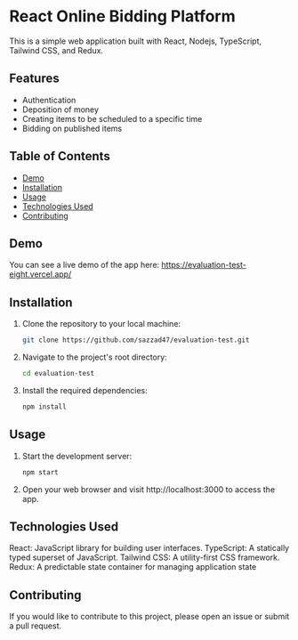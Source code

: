 # React Online Bidding Platform

This is a simple web application built with React, Nodejs, TypeScript, Tailwind CSS, and Redux. 

## Features

- Authentication
- Deposition of money 
- Creating items to be scheduled to a specific time
- Bidding on published items

## Table of Contents

- [Demo](#demo)
- [Installation](#installation)
- [Usage](#usage)
- [Technologies Used](#technologies-used)
- [Contributing](#contributing)

## Demo

You can see a live demo of the app here: https://evaluation-test-eight.vercel.app/

## Installation

1. Clone the repository to your local machine:

   ```bash
   git clone https://github.com/sazzad47/evaluation-test.git

2. Navigate to the project's root directory:

   ```bash
   cd evaluation-test

3. Install the required dependencies:

   ```bash
   npm install

## Usage

1. Start the development server:

   ```bash
   npm start

2. Open your web browser and visit http://localhost:3000 to access the app.

## Technologies Used

React: JavaScript library for building user interfaces.
TypeScript: A statically typed superset of JavaScript.
Tailwind CSS: A utility-first CSS framework.
Redux: A predictable state container for managing application state

## Contributing

If you would like to contribute to this project, please open an issue or submit a pull request.